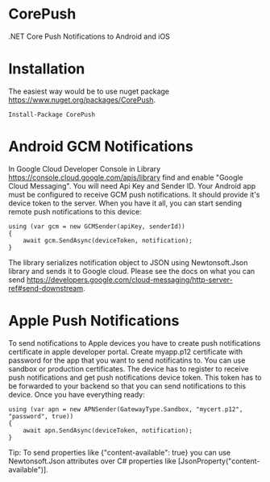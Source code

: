 # CorePush
.NET Core Push Notifications to Android and iOS

# Installation

The easiest way would be to use nuget package https://www.nuget.org/packages/CorePush.

```
Install-Package CorePush
```

# Android GCM Notifications

In Google Cloud Developer Console in Library https://console.cloud.google.com/apis/library find and enable "Google Cloud Messaging". You will need Api Key and Sender ID. Your Android app must be configured to receive GCM push notifications. It should provide it's device token to the server. When you have it all, you can start sending remote push notifications to this device:

```
using (var gcm = new GCMSender(apiKey, senderId))
{
    await gcm.SendAsync(deviceToken, notification);
}
```

The library serializes notification object to JSON using Newtonsoft.Json library and sends it to Google cloud. Please see the docs on what you can send https://developers.google.com/cloud-messaging/http-server-ref#send-downstream.

# Apple Push Notifications

To send notifications to Apple devices you have to create push notifications certificate in apple developer portal. Create myapp.p12 certificate with password for the app that you want to send notificatins to. You can use sandbox or production certificates. The device has to register to receive push notifications and get push notifications device token. This token has to be forwarded to your backend so that you can send notifications to this device. Once you have everything ready:

```
using (var apn = new APNSender(GatewayType.Sandbox, "mycert.p12", "password", true))
{
    await apn.SendAsync(deviceToken, notification);
}
```

Tip: To send properties like {"content-available": true} you can use Newtonsoft.Json attributes over C# properties like [JsonProperty("content-available")].
